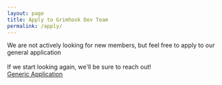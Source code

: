 ```yaml
---
layout: page
title: Apply to Grimhook Dev Team
permalink: /apply/
---
```


<section class="description">
    We are not actively looking for new members, but feel free to apply to our general application
    <br><br>
    If we start looking again, we'll be sure to reach out!
</section>  

<div class="container">
    <a class="button" href="https://docs.google.com/forms/d/e/1FAIpQLScqsVsjEIiZOfLDAyuRYIW47cvETl_niyD0pGdA2jDiFVK8-A/viewform" aria-label="Apply to a Generic Applicant"><span>Generic Application</span></a>
    <!-- <a class="button" href="https://docs.google.com/forms/d/e/1FAIpQLSci24sFmb0s6HOV583R1Oavf9z7Cdb-nybSWHSwDKJdXEyR-w/viewform?usp=sharing" aria-label="Apply for Narrative Designer"><span>Narrative Designer</span></a>
    <a class="button" href="https://docs.google.com/forms/d/e/1FAIpQLSfmOOYrUZ4AORpnM5KAWf80CI9zGV63tuJ27Avkc_UKbmLFtw/viewform?usp=share_link" aria-label="Apply for 3D Artist"><span>3D Artist</span></a>
    <a class="button" href="https://docs.google.com/forms/d/e/1FAIpQLSdqmEawHO1wWvTLf-hOzMw08nwZvr3me4UqyEMl9TstgrxU5w/viewform?usp=sf_link" aria-label="Apply for VFX Artist"><span>VFX Artist</span></a>
    <a class="button" href="https://docs.google.com/forms/d/e/1FAIpQLSfOfMA5UXRuqlaBO5ZNV3DSOz_dzqfoPtlxi9l0B3dceS9llw/viewform?usp=share_link" aria-label="Apply for Animator"><span>Animator</span></a>
    <a class="button" href="https://docs.google.com/forms/d/e/1FAIpQLSc0PAXitR4aA-ZWyeiahRA8t3FKz7PdMz_PW61C9FUEg1E-Bg/viewform?usp=share_link" aria-label="Apply for UI Programmer"><span>UI Programmer</span></a>
    <a class="button" href="https://docs.google.com/forms/d/e/1FAIpQLSd12SJ1owOW1eEPPAqLqnLSc7dAXkQsyeztK_btaS6Zh3ay2w/viewform?usp=share_link" aria-label="Apply for Game Audio Specialist"><span>Game Audio Specialist</span></a> -->
</div>